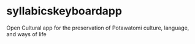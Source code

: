 # syllabicskeyboardapp
Open Cultural app for the preservation of Potawatomi culture, language, and ways of life
